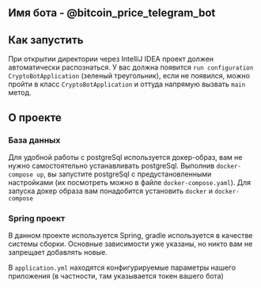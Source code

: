 ## Имя бота - @bitcoin_price_telegram_bot
## Как запустить

При открытии директории через IntelliJ IDEA проект должен автоматически распознаться.
У вас должна появится `run configuration CryptoBotApplication` (зеленый треугольник),
если не появился, можно пройти в класс `CryptoBotApplication` и оттуда напрямую вызвать `main` метод.


## О проекте

### База данных
Для удобной работы с postgreSql используется докер-образ,
вам не нужно самостоятельно устанавливать postgreSql.
Выполнив `docker-compose up`, вы запустите postgreSql с предустановленными
настройками (их посмотреть можно в файле `docker-compose.yaml`).
Для запуска докер образа вам понадобится установить `docker` и `docker-compose` 

### Spring проект

В данном проекте используется Spring, gradle используется в качестве системы сборки.
Основные зависимости уже указаны, но никто вам не запрещает добавлять новые.

В `application.yml` находятся конфигурируемые параметры нашего приложения
(в частности, там указывается токен вашего бота)

